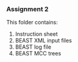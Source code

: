 ### Assignment 2
This folder contains:
1. Instruction sheet
2. BEAST XML input files
3. BEAST log file
4. BEAST MCC trees
